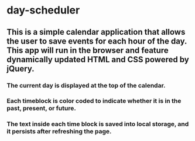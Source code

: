 # day-scheduler

## This is a simple calendar application that allows the user to save events for each hour of the day. This app will run in the browser and feature dynamically updated HTML and CSS powered by jQuery. 
### The current day is displayed at the top of the calendar.
### Each timeblock is color coded to indicate whether it is in the past, present, or future.
### The text inside each time block is saved into local storage, and it persists after refreshing the page. 
